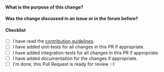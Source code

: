 <!--
Thank you very much for contributing code or documentation to gotrackfunc! Please
fill out the following questions to make it easier for us to review your
changes.

You do not need to check all the boxes below all at once, feel free to take
your time and add more commits. If you're done and ready for review, please
check the last box.
-->

#### What is the purpose of this change?

<!--
Describe the changes here
-->

#### Was the change discussed in an issue or in the forum before?

<!--
Link issues and relevant forum posts here.
-->

#### Checklist

- [ ] I have read the [contribution guidelines](https://github.com/hashmap-kz/gotrackfunc/blob/master/CONTRIBUTING.md).
- [ ] I have added unit-tests for all changes in this PR if appropriate.
- [ ] I have added integration-tests for all changes in this PR if appropriate.
- [ ] I have added documentation for the changes if appropriate.
- [ ] I'm done, this Pull Request is ready for review :-)
